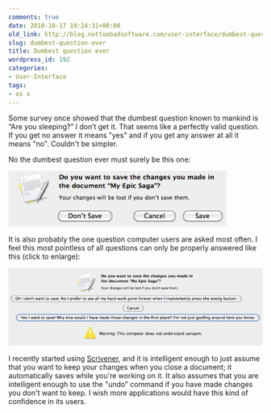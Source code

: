 ```yaml
---
comments: true
date: 2010-10-17 19:24:31+00:00
old_link: http://blog.nottoobadsoftware.com/user-interface/dumbest-question-ever/
slug: dumbest-question-ever
title: Dumbest question ever
wordpress_id: 192
categories:
- User-Interface
tags:
- os x
---
```


Some survey once showed that the dumbest question known to mankind is “Are you sleeping?” I don’t get it. That seems like a perfectly valid question. If you get no answer it means "yes" and if you get any answer at all it means "no". Couldn't be simpler.

No the dumbest question ever must surely be this one:

<!-- more -->

![Screenshot of a dialogue box with the question "do you want to save your changes…"](/media/old/currentsave.jpg)

It is also probably the one question computer users are asked most often. I feel this most pointless of all questions can only be properly answered like this (click to enlarge):

[![Screenshot of a fake UI with ridiculously long button texts.](/media/old/savedialog.jpg)](/media/old/savedialog.jpg)

I recently started using [Scrivener](https://www.literatureandlatte.com/scrivener/overview), and it is intelligent enough to just assume that you want to keep your changes when you close a document; it automatically saves while you're working on it. It also assumes that you are intelligent enough to use the "undo” command if you have made changes you don't want to keep. I wish more applications would have this kind of confidence in its users.
